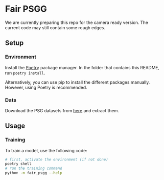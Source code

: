 # Fair PSGG

We are currently preparing this repo for the camera ready version. The current code may still contain some rough edges.

## Setup

### Environment

Install the [Poetry](https://python-poetry.org/docs/#installing-with-the-official-installer) package manager. In the folder that contains this README, run `poetry install`.

Alternatively, you can use pip to install the different packages manually. However, using Poetry is recommended.

### Data

<!--https://entuedu-my.sharepoint.com/:f:/g/personal/jingkang001_e_ntu_edu_sg/EgQzvsYo3t9BpxgMZ6VHaEMBDAb7v0UgI8iIAExQUJq62Q?e=fIY3zh-->

Download the PSG datasets from [here](https://github.com/Jingkang50/OpenPSG?tab=readme-ov-file#updates) and extract them.

## Usage

### Training

To train a model, use the following code:

``` sh
# first, activate the environment (if not done)
poetry shell
# run the training command
python -m fair_psgg --help
```
